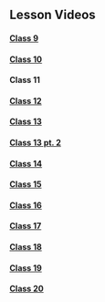 ## Lesson Videos

#### [Class 9](https://www.youtube.com/watch?v=sBXymg8MaW4)

#### [Class 10](https://www.youtube.com/watch?v=o8LuUgVZZY8)

#### Class 11

#### [Class 12](https://www.youtube.com/watch?v=YB6WLFRtQms)

#### [Class 13](https://www.youtube.com/watch?v=EjhvhMTGDQ0)

#### [Class 13 pt. 2](https://www.youtube.com/watch?v=pgvvJsh-e9g)

#### [Class 14](https://www.youtube.com/)

#### [Class 15](https://www.youtube.com/)

#### [Class 16](https://www.youtube.com/)

#### [Class 17](https://www.youtube.com/)

#### [Class 18](https://www.youtube.com/)

#### [Class 19](https://www.youtube.com/)

#### [Class 20](https://www.youtube.com/)
